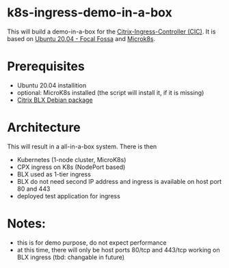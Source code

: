 # k8s-ingress-demo-in-a-box
This will build a demo-in-a-box for the [Citrix-Ingress-Controller (CIC)](https://github.com/citrix/citrix-k8s-ingress-controller). It is based on [Ubuntu 20.04 - Focal Fossa](https://releases.ubuntu.com/20.04/) and [Microk8s](https://microk8s.io/).

# Prerequisites
- Ubuntu 20.04 installition
- optional: MicroK8s installed (the script will install it, if it is missing)
- [Citrix BLX Debian package](https://www.citrix.com/downloads/citrix-adc/)

# Architecture
This will result in a all-in-a-box system. There is then
- Kubernetes (1-node cluster, MicroK8s)
- CPX ingress on K8s (NodePort based)
- BLX used as 1-tier ingress
- BLX do not need second IP address and ingress is available on host port 80 and 443 
- deployed test application for ingress

# Notes:
- this is for demo purpose, do not expect performance
- at this time, there will only be host ports 80/tcp and 443/tcp working on BLX ingress (tbd: changable in future)

